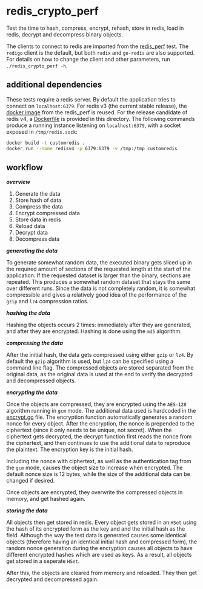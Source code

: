 # redis_crypto_perf

Test the time to hash, compress, encrypt, rehash, store in redis, load in redis,
decrypt and decompress binary objects.

The clients to connect to redis are imported from the [redis_perf](../redis_perf/redis)
test. The `redigo` client is the default, but both `radix` and `go-redis` are also
supported. For details on how to change the client and other parameters, run
`./redis_crypto_perf -h`.

## additional dependencies

These tests require a redis server. By default the application tries to connect on
`localhost:6379`. For redis v3 (the current stable release), the
[docker image](../redis_perf/Dockerfile) from the redis_perf is reused. For the
release candidate of redis v4, a [Dockerfile](Dockerfile) is provided in this directory.
The following commands produce a running instance listening on `localhost:6379`, with
a socket exposed in `/tmp/redis.sock`:

```bash
docker build -t customredis .
docker run --name redisv4 -p 6379:6379 -v /tmp:/tmp customredis
```

## workflow

***overview***

  1. Generate the data
  2. Store hash of data
  3. Compress the data
  4. Encrypt compressed data
  5. Store data in redis
  6. Reload data
  7. Decrypt data
  8. Decompress data

***generating the data***

To generate somewhat random data, the executed binary gets sliced up in the required
amount of sections of the requested length at the start of the application. If the
requested dataset is larger than the binary, sections are repeated. This produces
a somewhat random dataset that stays the same over different runs. Since the data
is not completely random, it is somewhat compressible and gives a relatively good
idea of the performance of the `gzip` and `lz4` compression ratios.


***hashing the data***

Hashing the objects occurs 2 times: immediately after they are generated, and after
they are encrypted. Hashing is done using the `md5` algorithm.

***compressing the data***

After the initial hash, the data gets compressed using either `gzip` or `lz4`. By
default the `gzip` algorithm is used, but `lz4` can be specified using a command line
flag. The compressed objects are stored separated from the original data, as the
original data is used at the end to verify the decrypted and decompressed objects.

***encrypting the data***

Once the objects are compressed, they are encrypted using the `AES-128` algorithm
running in `gcm` mode. The additional data used is hardcoded in the [encrypt.go](encryption/encrypt.go)
file. The encryption function automatically generates a random nonce for every object.
After the encryption, the nonce is prepended to the ciphertext (since it only needs to be
unique, not secret). When the ciphertext gets decrypted, the decrypt function first
reads the nonce from the ciphertext, and then continues to use the additional data
to reproduce the plaintext. The encryption key is the initial hash.

Including the nonce with ciphertext, as well as the authentication tag from the `gcm`
mode, causes the object size to increase when encrypted. The default nonce size is 12
bytes, while the size of the additional data can be changed if desired.

Once objects are encrypted, they overwrite the compressed objects in memory, and get
hashed again.

***storing the data***

All objects then get stored in redis. Every object gets stored in an `HSet` using the
hash of its encrypted form as the key and and the initial hash as the field. Although the
way the test data is generated causes some identical objects (therefore having an identical
initial hash and compressed form), the random nonce generation during the encryption
causes all objects to have different encrypted hashes which are used as keys. As a result,
all objects get stored in a seperate `HSet`.

After this, the objects are cleared from memory and reloaded. They then get decrypted and
decompressed again.
